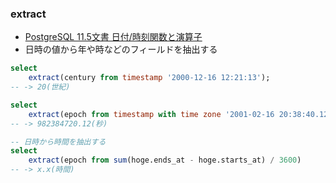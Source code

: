 ### extract
- [PostgreSQL 11.5文書 日付/時刻関数と演算子](https://www.postgresql.jp/document/11/html/functions-datetime.html)
- 日時の値から年や時などのフィールドを抽出する
```sql
select
    extract(century from timestamp '2000-12-16 12:21:13');
-- -> 20(世紀)
```
```sql
select
    extract(epoch from timestamp with time zone '2001-02-16 20:38:40.12-08');
-- -> 982384720.12(秒)
```
```sql
-- 日時から時間を抽出する
select
    extract(epoch from sum(hoge.ends_at - hoge.starts_at) / 3600)
-- -> x.x(時間)
```
